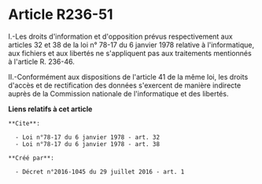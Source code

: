 # Article R236-51

I.-Les droits d'information et d'opposition prévus respectivement aux articles 
32
et 
38
de la loi n° 78-17 du 6 janvier 1978 relative à l'informatique, aux fichiers et aux libertés ne s'appliquent pas aux
traitements mentionnés à l'article R. 236-46. 

II.-Conformément aux dispositions de l'article 41 de la même loi, les droits d'accès et de rectification des données
s'exercent de manière indirecte auprès de la Commission nationale de l'informatique et des libertés.

**Liens relatifs à cet article**

	**Cite**:

	  - Loi n°78-17 du 6 janvier 1978 - art. 32
	  - Loi n°78-17 du 6 janvier 1978 - art. 38

	**Créé par**:

	  - Décret n°2016-1045 du 29 juillet 2016 - art. 1
